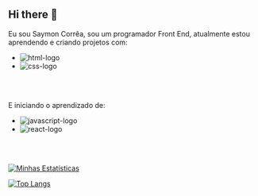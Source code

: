 ## Hi there 👋

Eu sou Saymon Corrêa, sou um programador Front End, atualmente estou aprendendo e criando projetos com: 
<br>
  - <img src="https://img.shields.io/badge/HTML-239120?style=for-the-badge&logo=html5&logoColor=white" alt="html-logo"/>
  - <img src="https://img.shields.io/badge/CSS-239120?&style=for-the-badge&logo=css3&logoColor=white" alt="css-logo" />
<br>
<br>

E iniciando o aprendizado de:
<br>
  - <img src="https://img.shields.io/badge/JavaScript-323330?style=for-the-badge&logo=javascript&logoColor=F7DF1E" alt="javascript-logo" />
  - <img src="https://img.shields.io/badge/React-20232A?style=for-the-badge&logo=react&logoColor=61DAFB" alt="react-logo" />
<br>
<br>

[![Minhas Estatísticas](https://github-readme-stats.vercel.app/api?username=SaymonC)](https://github.com/anuraghazra/github-readme-stats)

[![Top Langs](https://github-readme-stats.vercel.app/api/top-langs/?username=SaymonC)](https://github.com/anuraghazra/github-readme-stats)
